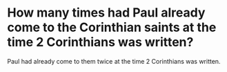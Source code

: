 # How many times had Paul already come to the Corinthian saints at the time 2 Corinthians was written?

Paul had already come to them twice at the time 2 Corinthians was written.
